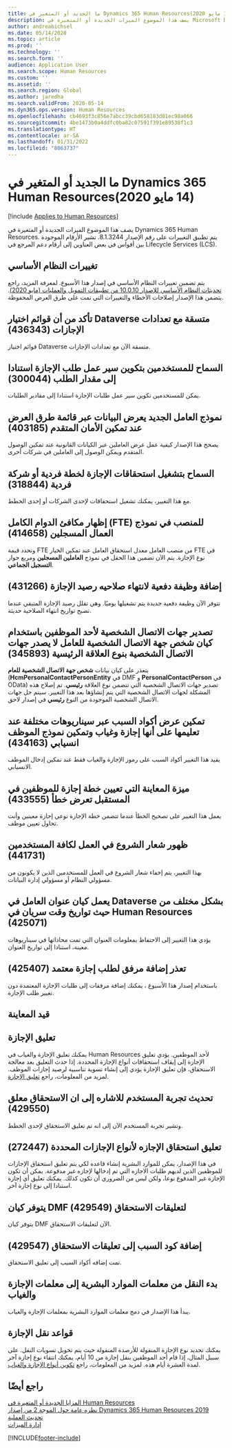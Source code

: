 ```yaml
---
title: ما الجديد أو المتغير في Dynamics 365 Human Resources‏ (14‏ مايو 2020)
description: يصف هذا الموضوع الميزات الجديدة أو المتغيرة في Microsoft Dynamics 365 Human Resources لإصدار 14 مايو 2020.
author: andreabichsel
ms.date: 05/14/2020
ms.topic: article
ms.prod: ''
ms.technology: ''
ms.search.form: ''
audience: Application User
ms.search.scope: Human Resources
ms.custom: ''
ms.assetid: ''
ms.search.region: Global
ms.author: jaredha
ms.search.validFrom: 2020-05-14
ms.dyn365.ops.version: Human Resources
ms.openlocfilehash: cb4693f3c856e7abcc39cbd658183d01ec98a066
ms.sourcegitcommit: 4be1473b0a4ddfc0ba82c07591f391e89538f1c3
ms.translationtype: HT
ms.contentlocale: ar-SA
ms.lasthandoff: 01/31/2022
ms.locfileid: "8063737"
---
```

# <a name="whats-new-or-changed-in-dynamics-365-human-resources-may-14-2020"></a>ما الجديد أو المتغير في Dynamics 365 Human Resources‏ (14‏ مايو 2020)

[!include [Applies to Human Resources](../includes/applies-to-hr.md)]



يصف هذا الموضوع الميزات الجديدة أو المتغيرة في Dynamics 365 Human Resources. يتم تطبيق التغييرات على رقم الإصدار 8.1.3244. تشير الأرقام الموجودة بين أقواس في بعض العناوين إلى أرقام دعم المرجع في  Lifecycle Services (LCS).

## <a name="platform-changes"></a>تغييرات النظام الأساسي

يتم تضمين تغييرات النظام الأساسي في إصدار هذا الأسبوع. لمعرفة المزيد، راجع [تحديثات النظام الأساسي للإصدار 10.0.10 من تطبيقات التمويل والعمليات (مايو 2020)](../fin-ops-core/dev-itpro/get-started/whats-new-platform-update-34.md). يتضمن هذا الإصدار إصلاحات الأخطاء والتغييرات التي تمت على طرق العرض المحفوظة.
 
## <a name="ensure-dataverse-picklists-are-consistent-with-leave-enums-436343"></a>تأكد من أن قوائم اختيار Dataverse متسقة مع تعدادات الإجازات (436343)

قوائم اختيار Dataverse متسقة الآن مع تعدادات الإجازات.

## <a name="allow-users-to-configure-leave-request-workflow-based-on-the-request-amount-300044"></a>السماح للمستخدمين بتكوين سير عمل طلب الإجازة استنادا إلى مقدار الطلب (300044)

يمكن للمستخدمين تكوين سير عمل طلبات الإجازة استنادا إلى مقادير الطلبات.
 
## <a name="new-worker-form-exposes-data-through-the-view-menu-when-advanced-security-is-enabled-403185"></a>نموذج العامل الجديد يعرض البيانات عبر قائمة طرق العرض عند تمكين الأمان المتقدم (403185)

يصحح هذا الإصدار كيفية عمل عرض العاملين عبر الكيانات القانونية عند تمكين الوصول المتقدم ويمكن الوصول إلى العاملين في شركات أخرى.

## <a name="allow-running-leave-accruals-for-a-single-plan-or-a-single-company-318844"></a>السماح بتشغيل استحقاقات الإجازة لخطة فردية أو شركة فردية (318844)

مع هذا التغيير، يمكنك تشغيل استحقاقات لإحدى الشركات أو إحدى الخطط.
 
## <a name="show-the-positions-full-time-equivalent-fte-in-the-enrolled-workers-form-414658"></a>إظهار مكافئ الدوام الكامل (FTE) للمنصب في نموذج العمال المسجلين (414658)

وتحدد قيمة FTE من منصب العامل معدل استحقاق العامل عند تمكين الخيار FTE في نوع الإجازة. يتم الآن تضمين هذا الحقل في نموذج **العاملين المسجلين** ومربع حوار **التسجيل الجماعي**.

## <a name="add-leave-balance-expiration-batch-job-431266"></a>إضافة وظيفة دفعية لانتهاء صلاحيه رصيد الإجازة (431266)

تتوفر الآن وظيفة دفعية جديدة يتم تشغيلها يوميًا. وهي تقلل رصيد الإجازة المتبقي عندما تصبح تواريخ انتهاء الصلاحية حديثة.

## <a name="exporting-personal-contacts-for-an-employee-using-the-worker-personal-contact-person-entity-doesnt-export-personal-contacts-with-the-parent-relationship-type-345893"></a>تصدير جهات الاتصال الشخصية لأحد الموظفين باستخدام كيان شخص جهة الاتصال الشخصية للعامل لا يصدر جهات الاتصال الشخصية بنوع العلاقة الرئيسية (345893)

يتعذر على كيان بيانات **شخص جهة الاتصال الشخصية للعام** (**HcmPersonalContactPersonEntity** في DMF و **PersonalContactPerson** في OData) تصدير جهات الاتصال الشخصية التي تتضمن نوع العلاقة **رئيسي**. تم إصلاح هذه المشكلة لجهات الاتصال الشخصية التي يتم إنشاؤها بعد هذا التغيير. سيتم حل جهات الاتصال الشخصية الموجودة من النوع **رئيسي** في إصدار لاحق.

## <a name="reason-codes-display-across-different-scenarios-when-theyre-marked-as-leave-and-absence-and-the-streamlined-employee-form-is-enabled-434163"></a>تمكين عرض أكواد السبب عبر سيناريوهات مختلفة عند تعليمها على أنها إجازة وغياب وتمكين نموذج الموظف انسيابي (434163)

يقيد هذا التغيير أكواد السبب على رموز الإجازة والغياب فقط عند تمكين إدخال الموظف الانسيابي.

## <a name="the-preview-feature-assign-a-leave-plan-to-employees-in-the-future-displays-error-433555"></a>ميزة المعاينة التي تعيين خطة إجازة للموظفين في المستقبل تعرض خطأ (433555)

يعمل هذا التغيير على تصحيح الخطأ عندما تتضمن خطة الإجازة نوعي إجازة معينين وأنت تحاول تعيين موظف.

## <a name="getting-started-banner-appears-for-all-users-441731"></a>ظهور شعار الشروع في العمل لكافة المستخدمين (441731)

بهذا التغيير، يتم إخفاء شعار الشروع في العمل للمستخدمين الذين لا يكونون من مسؤولي النظام أو مسؤولي إدارة البيانات. 

## <a name="the-dataverse-worker-address-entity-works-differently-in-terms-of-date-time-effective-dates-in-human-resources-425071"></a>يعمل كيان عنوان العامل في Dataverse بشكل مختلف من حيث تواريخ وقت سريان في Human Resources (425071)

يؤدي هذا التغيير إلى الاحتفاظ بمعلومات العنوان التي تمت محاذاتها في سيناريوهات معينة، استنادا إلى تواريخ العنوان.

## <a name="unable-to-add-an-attachment-to-an-approved-leave-request-425407"></a>تعذر إضافة مرفق لطلب إجازة معتمد (425407)

باستخدام إصدار هذا الأسبوع ، يمكنك إضافة مرفقات إلى طلبات الإجازة المعتمدة دون تغيير طلب الإجازة.

## <a name="in-preview"></a>قيد المعاينة

## <a name="leave-suspension"></a>تعليق الإجازة

يمكنك تعليق الإجازة والغياب في Human Resources لأحد الموظفين. يؤدي تعليق الإجازة إلى إيقاف استحقاقات أنواع الإجازة المحددة. إذا حدث التعليق بعد معالجة الاستحقاق، فإن تعليق الإجازة يؤدي إلى إنشاء تسوية تناسبية لرصيد إجازات الموظف. لمزيد من المعلومات، راجع [تعليق الإجازة](hr-leave-and-absence-suspend-leave.md).

## <a name="update-user-experience-to-indicate-that-accrual-is-suspended-429550"></a>تحديث تجربة المستخدم للاشاره إلى ان الاستحقاق معلق (429550)

وتشير تجربة المستخدم الآن إلى انه تم تعليق الاستحقاق لإحدى الخطط.

## <a name="suspend-leave-accrual-for-specified-leave-types-272447"></a>تعليق استحقاق الإجازه لأنواع الإجازات المحددة (272447)

في هذا الإصدار، يمكن للموارد البشرية إنشاء قاعده لكي يتم تعليق استحقاق الإجازات للموظفين الذين لديهم طلبات الاجازه التي تم إدخالها لإجازه غير مدفوعة. يمكن أن تكون الإجازة غير المدفوع نوعا، ولكن ليس من الضروري أن تكون كذلك. يمكنك تعليق أي إجازة استنادا إلى نوع إجازة آخر.

## <a name="dmf-entity-available-for-accrual-suspensions-429549"></a>يتوفر كيان DMF لتعليقات الاستحقاق (429549)

يتوفر كيان DMF الآن لتعليقات الاستحقاق.

## <a name="add-reason-code-to-accrual-suspensions-429547"></a>إضافة كود السبب إلى تعليقات الاستحقاق (429547)

تمت إضافه أكواد السبب إلى تعليق الاستحقاق.

## <a name="begin-transitioning-from-human-resources-parameters-to-leave-and-absence-parameters"></a>بدء النقل من معلمات الموارد البشرية إلى معلمات الإجازة والغياب‬

يبدأ هذا الإصدار في دمج معلمات الموارد البشرية بمعلمات الإجازة والغياب‬.

## <a name="carry-forward-rules"></a>قواعد نقل الإجازة

يمكنك تحديد نوع الإجازة المنقولة للأرصدة المنقولة حيث يتم تحويل تسويات النقل. على سبيل المثال، إذا قام أحد الموظفين بنقل إجازة من 10 أيام، يمكنك انتقاء نوع إجازة آخر لمدة العشرة أيام هذه. لمزيد من المعلومات، راجع [تكوين أنواع الإجازة والغياب](hr-leave-and-absence-types.md).

## <a name="see-also"></a>راجع أيضًا

[المزايا الجديدة أو المتغيرة في Human Resources](hr-admin-whats-new.md)</br>
[نظره عامة حول الموجة 2 من إصدار Dynamics 365 Human Resources  2019](/dynamics365-release-plan/2019wave2/dynamics365-human-resources/)</br>
[تحديث العملية](hr-admin-setup-update-process.md)</br>
[إدارة الميزات](hr-admin-manage-features.md)

[!INCLUDE[footer-include](../includes/footer-banner.md)]